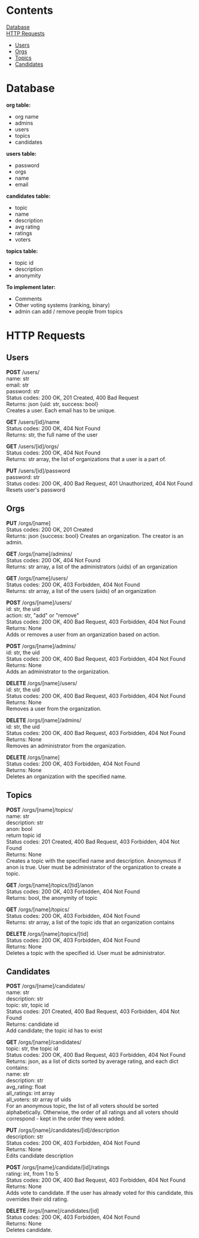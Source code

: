 # Contents
[Database](#database)  
[HTTP Requests](#http)
- [Users](#users)
- [Orgs](#orgs)
- [Topics](#topics)
- [Candidates](#candidates)

<a id="database"></a>
# Database
**org table:**
- org name
- admins
- users
- topics
- candidates

**users table:**
- password
- orgs
- name
- email

**candidates table:**
- topic
- name
- description
- avg rating
- ratings
- voters

**topics table:**
- topic id
- description
- anonymity


**To implement later:**
- Comments
- Other voting systems (ranking, binary)
- admin can add / remove people from topics


<a id="http"></a>
# HTTP Requests

<a id="users"></a>
## Users
**POST** /users/  
name: str  
email: str  
password: str  
Status codes: 200 OK, 201 Created, 400 Bad Request  
Returns: json {uid: str, success: bool}  
Creates a user. Each email has to be unique.

**GET** /users/[id]/name  
Status codes: 200 OK, 404 Not Found  
Returns: str, the full name of the user

**GET** /users/[id]/orgs/  
Status codes: 200 OK, 404 Not Found  
Returns: str array, the list of organizations that a user is a part of.
 
**PUT** /users/[id]/password  
password: str  
Status codes: 200 OK, 400 Bad Request, 401 Unauthorized, 404 Not Found  
Resets user's password

<a id="orgs"></a>
## Orgs
**PUT** /orgs/[name]  
Status codes: 200 OK, 201 Created  
Returns: json {success: bool}
Creates an organization. The creator is an admin.

**GET** /orgs/[name]/admins/  
Status codes: 200 OK, 404 Not Found  
Returns: str array, a list of the administrators (uids) of an organization

**GET** /orgs/[name]/users/  
Status codes: 200 OK, 403 Forbidden, 404 Not Found  
Returns: str array, a list of the users (uids) of an organization

**POST** /orgs/[name]/users/  
id: str, the uid  
action: str, "add" or "remove"  
Status codes: 200 OK, 400 Bad Request, 403 Forbidden, 404 Not Found  
Returns: None  
Adds or removes a user from an organization based on action.
 
**POST** /orgs/[name]/admins/  
id: str, the uid  
Status codes: 200 OK, 400 Bad Request, 403 Forbidden, 404 Not Found  
Returns: None  
Adds an administrator to the organization.

**DELETE** /orgs/[name]/users/  
id: str, the uid  
Status codes: 200 OK, 400 Bad Request, 403 Forbidden, 404 Not Found  
Returns: None  
Removes a user from the organization.

**DELETE** /orgs/[name]/admins/  
id: str, the uid  
Status codes: 200 OK, 400 Bad Request, 403 Forbidden, 404 Not Found  
Returns: None  
Removes an administrator from the organization.
 
**DELETE** /orgs/[name]  
Status codes: 200 OK, 403 Forbidden, 404 Not Found  
Returns: None  
Deletes an organization with the specified name.

<a id="topis"></a>
## Topics
**POST** /orgs/[name]/topics/  
name: str  
description: str  
anon: bool  
return topic id  
Status codes: 201 Created, 400 Bad Request, 403 Forbidden, 404 Not Found  
Returns: None  
Creates a topic with the specified name and description. Anonymous if anon is true. User must be administrator of the organization to create a topic.
 
**GET** /orgs/[name]/topics/[tid]/anon  
Status codes: 200 OK, 403 Forbidden, 404 Not Found  
Returns: bool, the anonymity of topic

**GET** /orgs/[name]/topics/  
Status codes: 200 OK, 403 Forbidden, 404 Not Found  
Returns: str array, a list of the topic ids that an organization contains

**DELETE** /orgs/[name]/topics/[tid]  
Status codes: 200 OK, 403 Forbidden, 404 Not Found  
Returns: None  
Deletes a topic with the specified id. User must be administrator.

<a id="candidates"></a>
## Candidates
**POST** /orgs/[name]/candidates/  
name: str  
description: str  
topic: str, topic id  
Status codes: 201 Created, 400 Bad Request, 403 Forbidden, 404 Not Found  
Returns: candidate id  
Add candidate; the topic id has to exist
 
**GET** /orgs/[name]/candidates/  
topic: str, the topic id  
Status codes: 200 OK, 400 Bad Request, 403 Forbidden, 404 Not Found  
Returns: json, as a list of dicts sorted by average rating, and each dict contains:  
name: str  
description: str  
avg\_rating: float  
all\_ratings: int array  
all\_voters: str array of uids  
For an anonymous topic, the list of all voters should be sorted alphabetically. Otherwise, the order of all ratings and all voters should correspond - kept in the order they were added.

**PUT** /orgs/[name]/candidates/[id]/description  
description: str  
Status codes: 200 OK, 403 Forbidden, 404 Not Found  
Returns: None  
Edits candidate description

**POST** /orgs/[name]/candidate/[id]/ratings  
rating: int, from 1 to 5  
Status codes: 200 OK, 400 Bad Request, 403 Forbidden, 404 Not Found  
Returns: None  
Adds vote to candidate. If the user has already voted for this candidate, this overrides their old rating.
 
**DELETE** /orgs/[name]/candidates/[id]  
Status codes: 200 OK, 403 Forbidden, 404 Not Found  
Returns: None  
Deletes candidate.
